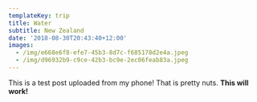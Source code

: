 ```yaml
---
templateKey: trip
title: Water
subtitle: New Zealand
date: '2018-08-30T20:43:40+12:00'
images:
  - /img/e668e6f8-efe7-45b3-8d7c-f685178d2e4a.jpeg
  - /img/d96932b9-c9ce-42b3-bc9e-2ec06feab83a.jpeg
---
```

This is a test post uploaded from my phone! That is pretty nuts. **This will work!**
